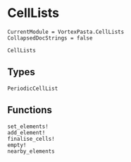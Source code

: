 # CellLists

```@meta
CurrentModule = VortexPasta.CellLists
CollapsedDocStrings = false
```

```@docs
CellLists
```

## Types

```@docs
PeriodicCellList
```

## Functions

```@docs
set_elements!
add_element!
finalise_cells!
empty!
nearby_elements
```
